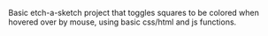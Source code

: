 Basic etch-a-sketch project that toggles squares to be colored when hovered over by mouse, using basic css/html and js functions.
